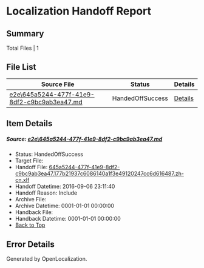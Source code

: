 # <a name='report-top'></a> Localization Handoff Report

## Summary
 Total Files | 1

## File List
 Source File | Status | Details 
 ----------- | ------ | ------- 
 [e2e\645a5244-477f-41e9-8df2-c9bc9ab3ea47.md](https://github.com/OpenLocalizationTestOrg/ol-test0/blob/beaa13ef3e5483f1c1da9f5f50e4d513f01776b9/e2e/645a5244-477f-41e9-8df2-c9bc9ab3ea47.md) | HandedOffSuccess | [Details](#cd8ac79814fc4ff58e2c465305396ab9b2f7d2511)

## Item Details
##### <a name='cd8ac79814fc4ff58e2c465305396ab9b2f7d2511'></a> Source: [e2e\645a5244-477f-41e9-8df2-c9bc9ab3ea47.md](https://github.com/OpenLocalizationTestOrg/ol-test0/blob/beaa13ef3e5483f1c1da9f5f50e4d513f01776b9/e2e/645a5244-477f-41e9-8df2-c9bc9ab3ea47.md)
* Status: HandedOffSuccess
* Target File: 
* Handoff File: [645a5244-477f-41e9-8df2-c9bc9ab3ea47.177b21937c6086140a1f3e49120247cc6d616487.zh-cn.xlf](https://github.com/OpenLocalizationTestOrg/ol-test0-handoff/blob/284b7e9d75919cb4a5ccde9e73f5d67d0fe9deda/ol-handoff/OpenLocalizationTestOrg/ol-test0-zhcn/ci/ht/645a5244-477f-41e9-8df2-c9bc9ab3ea47.177b21937c6086140a1f3e49120247cc6d616487.zh-cn.xlf)
* Handoff Datetime: 2016-09-06 23:11:40
* Handoff Reason: Include
* Archive File: 
* Archive Datetime: 0001-01-01 00:00:00
* Handback File: 
* Handback Datetime: 0001-01-01 00:00:00
* [Back to Top](#report-top)


## Error Details

Generated by OpenLocalization.
